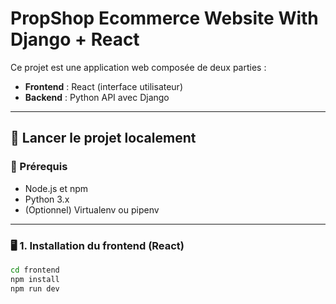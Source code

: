# PropShop Ecommerce Website With Django + React

Ce projet est une application web composée de deux parties :

- **Frontend** : React (interface utilisateur)
- **Backend** : Python API avec Django

---

## 🚀 Lancer le projet localement

### 🔧 Prérequis

- Node.js et npm
- Python 3.x
- (Optionnel) Virtualenv ou pipenv

---

### 🖥️ 1. Installation du frontend (React)

```bash
cd frontend
npm install
npm run dev
